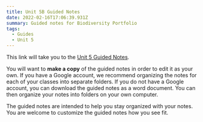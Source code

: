 ```yaml
---
title: Unit 5B Guided Notes
date: 2022-02-16T17:06:39.931Z
summary: Guided notes for Biodiversity Portfolio
tags:
  - Guides
  - Unit 5
---
```


This link will take you to the [Unit 5 Guided Notes](https://docs.google.com/document/d/1idr8skHln-X-hUNmcS8Lf4_VD4HPb4hieTsMvPe0d3M/edit?usp=sharing).

You will want to **make a copy** of the guided notes in order to edit it as your own. If you have a Google account, we recommend organizing the notes for each of your classes into separate folders. If you do not have a Google account, you can download the guided notes as a word document. You can then organize your notes into folders on your own computer.

The guided notes are intended to help you stay organized with your notes. You are welcome to customize the guided notes how you see fit.
